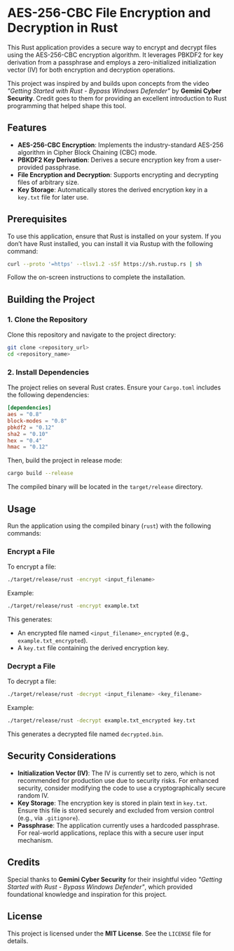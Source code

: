 # AES-256-CBC File Encryption and Decryption in Rust

This Rust application provides a secure way to encrypt and decrypt files using the AES-256-CBC encryption algorithm. It leverages PBKDF2 for key derivation from a passphrase and employs a zero-initialized initialization vector (IV) for both encryption and decryption operations.

This project was inspired by and builds upon concepts from the video *"Getting Started with Rust - Bypass Windows Defender"* by **Gemini Cyber Security**. Credit goes to them for providing an excellent introduction to Rust programming that helped shape this tool.

## Features
- **AES-256-CBC Encryption**: Implements the industry-standard AES-256 algorithm in Cipher Block Chaining (CBC) mode.
- **PBKDF2 Key Derivation**: Derives a secure encryption key from a user-provided passphrase.
- **File Encryption and Decryption**: Supports encrypting and decrypting files of arbitrary size.
- **Key Storage**: Automatically stores the derived encryption key in a `key.txt` file for later use.

## Prerequisites
To use this application, ensure that Rust is installed on your system. If you don’t have Rust installed, you can install it via Rustup with the following command:

```sh
curl --proto '=https' --tlsv1.2 -sSf https://sh.rustup.rs | sh
```

Follow the on-screen instructions to complete the installation.

## Building the Project

### 1. Clone the Repository
Clone this repository and navigate to the project directory:

```sh
git clone <repository_url>
cd <repository_name>
```

### 2. Install Dependencies
The project relies on several Rust crates. Ensure your `Cargo.toml` includes the following dependencies:

```toml
[dependencies]
aes = "0.8"
block-modes = "0.8"
pbkdf2 = "0.12"
sha2 = "0.10"
hex = "0.4"
hmac = "0.12"
```

Then, build the project in release mode:

```sh
cargo build --release
```

The compiled binary will be located in the `target/release` directory.

## Usage
Run the application using the compiled binary (`rust`) with the following commands:

### Encrypt a File
To encrypt a file:

```sh
./target/release/rust -encrypt <input_filename>
```

Example:

```sh
./target/release/rust -encrypt example.txt
```

This generates:
- An encrypted file named `<input_filename>_encrypted` (e.g., `example.txt_encrypted`).
- A `key.txt` file containing the derived encryption key.

### Decrypt a File
To decrypt a file:

```sh
./target/release/rust -decrypt <input_filename> <key_filename>
```

Example:

```sh
./target/release/rust -decrypt example.txt_encrypted key.txt
```

This generates a decrypted file named `decrypted.bin`.

## Security Considerations
- **Initialization Vector (IV)**: The IV is currently set to zero, which is not recommended for production use due to security risks. For enhanced security, consider modifying the code to use a cryptographically secure random IV.
- **Key Storage**: The encryption key is stored in plain text in `key.txt`. Ensure this file is stored securely and excluded from version control (e.g., via `.gitignore`).
- **Passphrase**: The application currently uses a hardcoded passphrase. For real-world applications, replace this with a secure user input mechanism.

## Credits
Special thanks to **Gemini Cyber Security** for their insightful video *"Getting Started with Rust - Bypass Windows Defender"*, which provided foundational knowledge and inspiration for this project.

## License
This project is licensed under the **MIT License**. See the `LICENSE` file for details.

